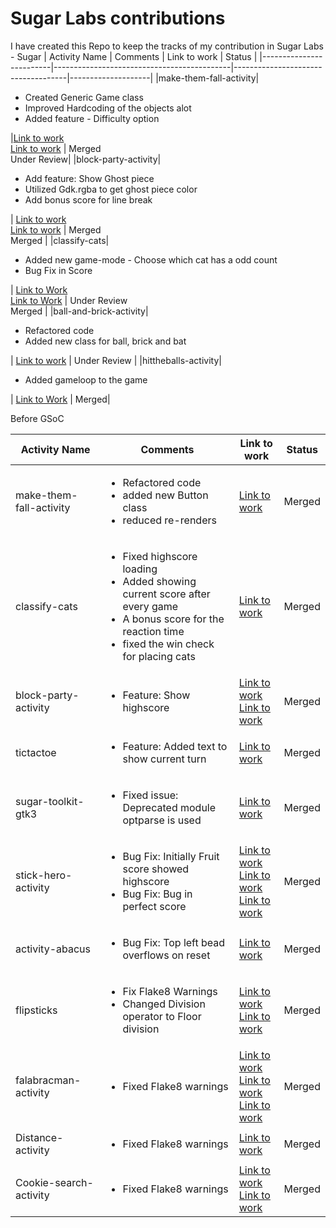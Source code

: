 # Sugar Labs contributions

I have created this Repo to keep the tracks of my contribution in Sugar Labs - Sugar
|   Activity Name         |           Comments                         |      Link to work                  |      Status        |
|-------------------------|--------------------------------------------|------------------------------------|--------------------|
|make-them-fall-activity|<ul><li>Created Generic Game class </li> <li>Improved Hardcoding of the objects alot</li> <li> Added feature - Difficulty option </li> </ul>|[Link to work](https://github.com/sugarlabs/make-them-fall-activity/pull/25) </br> [Link to work](https://github.com/sugarlabs/make-them-fall-activity/pull/30) | Merged <br/> Under Review|
|block-party-activity|<ul> <li> Add feature: Show Ghost piece</li> <li> Utilized Gdk.rgba to get ghost piece color</li> <li>Add bonus score for line break </li></ul> | [Link to work](https://github.com/sugarlabs/block-party-activity/pull/33) <br/> [Link to work](https://github.com/sugarlabs/block-party-activity/pull/34) | Merged <br/> Merged |
|classify-cats|<ul><li>Added new game-mode - Choose which cat has a odd count</li><li>Bug Fix in Score </li></ul>| [Link to Work](https://github.com/sugarlabs/classify-cats/pull/9) <br/> [Link to Work](https://github.com/sugarlabs/classify-cats/pull/7) | Under Review <br/> Merged |
|ball-and-brick-activity|<ul><li>Refactored code</li> <li>Added new class for ball, brick and bat </li></ul> | [Link to work](https://github.com/sugarlabs/ball-and-brick-activity/pull/20) | Under Review |
|hittheballs-activity|<ul><li>Added gameloop to the game</li></ul>| [Link to Work](https://github.com/sugarlabs/hittheballs-activity/pull/12) | Merged|

Before GSoC

|   Activity Name         |           Comments                         |      Link to work                  |      Status        |
|-------------------------|--------------------------------------------|------------------------------------|--------------------|
|make-them-fall-activity|<ul><li>Refactored code </li> <li> added new Button class </li> <li> reduced re-renders </li> </ul>|[Link to work](https://github.com/sugarlabs/make-them-fall-activity/pull/25)|Merged|
|classify-cats|<ul><li>Fixed highscore loading</li><li>Added showing current score after every game </li> <li> A bonus score for the reaction time</li><li>fixed the win check for placing cats</li></ul>|[Link to work](https://github.com/sugarlabs/classify-cats/pull/6)|Merged|
|block-party-activity|<ul><li>Feature: Show highscore</li></ul>|[Link to work](https://github.com/sugarlabs/block-party-activity/pull/28) <br/> [Link to work](https://github.com/sugarlabs/block-party-activity/pull/31) |Merged|
|tictactoe|<ul><li>Feature: Added text to show current turn</li></ul>|[Link to work](https://github.com/sugarlabs/tictactoe/pull/4)|Merged|
|sugar-toolkit-gtk3|<ul><li>Fixed issue: Deprecated module optparse is used</li></ul>|[Link to work](https://github.com/sugarlabs/sugar-toolkit-gtk3/pull/466)|Merged|
|stick-hero-activity |<ul><li>Bug Fix: Initially Fruit score showed highscore</li><li>Bug Fix: Bug in perfect score </li></ul>|[Link to work](https://github.com/sugarlabs/stick-hero-activity/pull/34) <br/> [Link to work](https://github.com/sugarlabs/stick-hero-activity/pull/36) <br/> [Link to work](https://github.com/sugarlabs/stick-hero-activity/pull/35)|Merged|
|activity-abacus|<ul><li>Bug Fix: Top left bead overflows on reset</li></ul>|[Link to work](https://github.com/sugarlabs/activity-abacus/pull/29)|Merged|
|flipsticks|<ul><li>Fix Flake8 Warnings</li><li>Changed Division operator to Floor division</li></ul>|[Link to work](https://github.com/sugarlabs/flipsticks/pull/12) <br /> [Link to work](https://github.com/sugarlabs/flipsticks/pull/14)|Merged|
|falabracman-activity|<ul><li>Fixed Flake8 warnings</li></ul>|[Link to work](https://github.com/sugarlabs/falabracman-activity/pull/15) <br/> [Link to work](https://github.com/sugarlabs/falabracman-activity/pull/16) <br/> [Link to work](https://github.com/sugarlabs/falabracman-activity/pull/14) | Merged |
|Distance-activity|<ul><li> Fixed Flake8 warnings </li> </ul> | [Link to work](https://github.com/sugarlabs/distance-activity/pull/9) |Merged|
|Cookie-search-activity|<ul><li>Fixed Flake8 warnings</li><ul>|[Link to work](https://github.com/sugarlabs/cookie-search-activity/pull/22) <br/> [Link to work](https://github.com/sugarlabs/cookie-search-activity/pull/24) | Merged |


